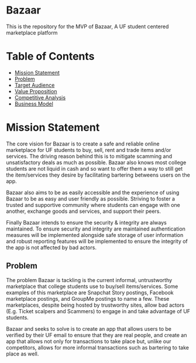# Bazaar
This is the repository for the MVP of Bazaar, A UF student centered marketplace platform

# Table of Contents
- [Mission Statement](#mission-Statement)
- [Problem](#problem)
- [Target Audience](#target-audience)
- [Value Proposition](#value-proposition)
- [Competitive Analysis](#competitive-analysis)
- [Business Model](#business-model)

# Mission Statement
The core vision for Bazaar is to create a safe and reliable online marketplace for UF students to buy, sell, rent and trade items and/or services.  The driving reason behind this is to mitigate scamming and unsatisfactory deals as much as possible.  Bazaar also knows most college students are not liquid in cash and so want to offer them a way to still get the item/services they desire by facilitating bartering betweens users on the app.  

Bazaar also aims to be as easily accessible and the experience of using Bazaar to be as easy and user friendly as possible. Striving to foster a trusted and supportive community where students can engage with one another, exchange goods and services, and support their peers. 

Finally Bazaar intends to ensure the security & integrity are always maintained. To ensure security and integrity are maintained authentication measures will be implemented alongside safe storage of user information and robust reporting features will be implemented to ensure the integrity of the app is not affected by bad actors.  

## Problem
The problem Bazaar is tackling is the current informal, untrustworthy marketplace that college students use to buy/sell items/services.  Some examples of this marketplace are Snapchat Story postings, Facebook marketplace postings, and GroupMe postings to name a few.  These marketplaces, despite being hosted by trustworthy sites, allow bad actors (E.g. Ticket scalpers and Scammers) to engage in and take advantage of UF students.  

Bazaar and seeks to solve is to create an app that allows users to be verified by their UF email to ensure that they are real people, and create an app that allows not only for transactions to take place but, unlike our competitors, allows for more informal transactions such as bartering to take place as well.  
